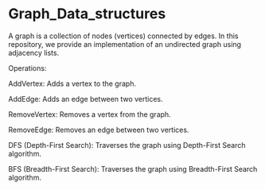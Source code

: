 # Graph_Data_structures

A graph is a collection of nodes (vertices) connected by edges. In this repository, we provide an implementation of an undirected graph using adjacency lists.

Operations:

AddVertex: Adds a vertex to the graph.

AddEdge: Adds an edge between two vertices.

RemoveVertex: Removes a vertex from the graph.

RemoveEdge: Removes an edge between two vertices.

DFS (Depth-First Search): Traverses the graph using Depth-First Search algorithm.

BFS (Breadth-First Search): Traverses the graph using Breadth-First Search algorithm.
